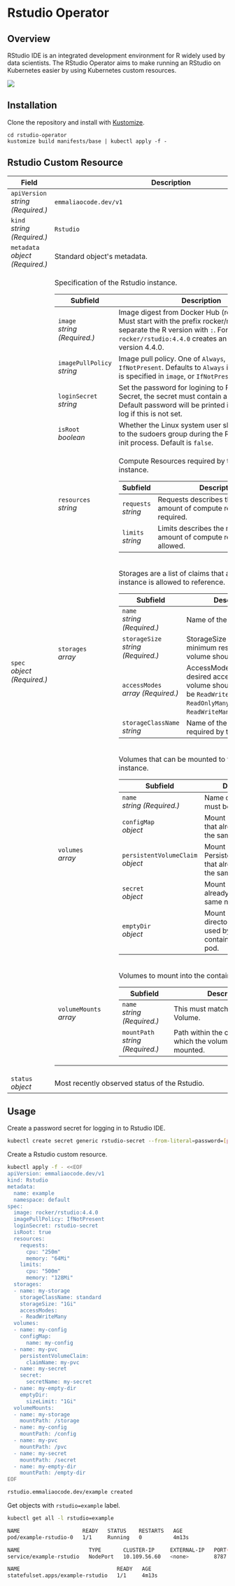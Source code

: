 # Rstudio Operator

## Overview
RStudio IDE is an integrated development environment for R widely used by data scientists. The RStudio Operator aims to make running an RStudio on Kubernetes easier by using Kubernetes custom resources.

![](docs/imgs/arch.png)

## Installation
Clone the repository and install with [Kustomize](https://kustomize.io/).
```
cd rstudio-operator
kustomize build manifests/base | kubectl apply -f -
```

## Rstudio Custom Resource
<table>
  <thead>
    <tr>
      <th>Field</th>
      <th>Description</th>
    </tr>
  </thead>
  <tbody>
    <tr>
      <td><code>apiVersion</code><br/><em>string (Required.)</em></td>
      <td><code>emmaliaocode.dev/v1</code></td>
    </tr>
    <tr>
      <td><code>kind</code><br/><em>string (Required.)</em></td>
      <td><code>Rstudio</code></td>
    </tr>
    <tr>
      <td><code>metadata</code><br/><em>object (Required.)</em></td>
      <td>Standard object's metadata.</td>
    </tr>
    <tr>
      <td><code>spec</code><br/><em>object (Required.)</em></td>
      <td>
        <table>
          <p>Specification of the Rstudio instance.</p>
          <thead>
            <tr>
              <th>Subfield</th>
              <th>Description</th>
            </tr>
          </thead>
          <tbody>
            <tr>
              <td><code>image</code><br/><em>string (Required.)</em></td>
              <td>Image digest from <a herf="https://hub.dockercom/r/rocker/ rstudio/tags">Docker Hub (rocker/rstudio)</a>. Must start with the prefix rocker/rstudio and separate the R version with <code>:</code>. For example, <code>rocker/rstudio:4.4.0</code> creates an Rstudio of R version 4.4.0.</td>
            </tr>
            <tr>
              <td><code>imagePullPolicy</code><br/><em>string</em></td>
              <td>Image pull policy. One of <code>Always</code>, <code>Never</code>, <code>IfNotPresent</code>. Defaults to <code>Always</code> if the 'latest' tag is specified in <code>image</code>, or <code>IfNotPresent</code> otherwise.</td>
            </tr>
            <tr>
              <td><code>loginSecret</code><br/><em>string</em></td>
              <td>Set the password for logining to Rstudio with a Secret, the secret must contain a <code>password</code> key. Default password will be printed in the container log if this is not set.</td>
            </tr>
            <tr>
              <td><code>isRoot</code><br/><em>boolean</em></td>
              <td>Whether the Linux system user should be added to the sudoers group during the Rstudio server init process. Default is <code>false</code>.</td>
            </tr>
            <tr>
              <td><code>resources</code><br/><em>string</em></td>
              <td>
                <table>
                  <p>Compute Resources required by this Rstudio instance.</p>
                  <thead>
                    <tr>
                      <th>Subfield</th>
                      <th>Description</th>
                    </tr>
                  </thead>
                  <tbody>
                    <tr>
                      <td><code>requests</code><br/><em>string</em></td>
                      <td>Requests describes the minimum amount of compute resources required.</td>
                    </tr>
                    <tr>
                      <td><code>limits</code><br/><em>string</em></td>
                      <td>Limits describes the maximum amount of compute resources allowed.</td>
                    </tr>
                  </tbody>
                </table>
              </td>
            </tr>
            <tr>
              <td><code>storages</code><br/><em>array</em></td>
              <td>
                <table>
                  <p>Storages are a list of claims that an Rstudio instance is allowed to reference.</p>
                  <thead>
                    <tr>
                      <th>Subfield</th>
                      <th>Description</th>
                    </tr>
                  </thead>
                  <tbody>
                    <tr>
                      <td><code>name</code><br/><em>string (Required.)</em></td>
                      <td>Name of the claim.</td>
                    </tr>
                    <tr>
                      <td><code>storageSize</code><br/><em>string (Required.)</em></td>
                      <td>StorageSize represents the minimum resources the volume should have.</td>
                    </tr>
                    <tr>
                      <td><code>accessModes</code><br/><em>array (Required.)</em></td>
                      <td>AccessModes contains the desired access modes the volume should have. Could be <code>ReadWriteOnce</code>, <code>ReadOnlyMany</code>, <code>ReadWriteMany</code>.</td>
                    </tr>
                    <tr>
                      <td><code>storageClassName</code><br/><em>string</em></td>
                      <td>Name of the StorageClass required by the claim.</td>
                    </tr>
                  </tbody>
                </table>
              </td>
            </tr>
            <tr>
              <td><code>volumes</code><br/><em>array</em></td>
              <td>
                <table>
                  <p>Volumes that can be mounted to the Rstudio instance.</p>
                  <thead>
                    <tr>
                      <th>Subfield</th>
                      <th>Description</th>
                    </tr>
                  </thead>
                  <tbody>
                    <tr>
                      <td><code>name</code><br/><em>string (Required.)</em></td>
                      <td>Name of the volume must be unique.</td>
                    </tr>
                    <tr>
                      <td><code>configMap</code><br/><em>object</em></td>
                      <td>Mount a ConfigMap that already existed in the same namespace.</td>
                    </tr>
                    <tr>
                      <td><code>persistentVolumeClaim</code><br/><em>object</em></td>
                      <td>Mount a PersistentVolumeClaim that already existed in the same namespace.</td>
                    </tr>
                    <tr>
                      <td><code>secret</code><br/><em>object</em></td>
                      <td>Mount a Secret that already existed in the same namespace.</td>
                    </tr>
                    <tr>
                      <td><code>emptyDir</code><br/><em>object</em></td>
                      <td>Mount a temporary directory that can be used by multiple containers in the same pod.</td>
                    </tr>
                  </tbody>
                </table>
              </td>
            </tr>
            <tr>
              <td><code>volumeMounts</code><br/><em>array</em></td>
              <td>
                <table>
                  <p>Volumes to mount into the container's filesystem.</p>
                  <thead>
                    <tr>
                      <th>Subfield</th>
                      <th>Description</th>
                    </tr>
                  </thead>
                  <tbody>
                    <tr>
                      <td><code>name</code><br/><em>string (Required.)</em></td>
                      <td>This must match the Name of a Volume.</td>
                    </tr>
                    <tr>
                      <td><code>mountPath</code><br/><em>string (Required.)</em></td>
                      <td>Path within the container at which the volume should be mounted.</td>
                    </tr>
                  </tbody>
                </table>
              </td>
            </tr>
          </tbody>
        </table>
      </td>
    </tr>
    <tr>
      <td>
        <code>status</code> <br/> <em>object</em>
      </td>
      <td>Most recently observed status of the Rstudio.</td>
    </tr>
  </tbody>
</table>

## Usage
Create a password secret for logging in to Rstudio IDE.
```bash
kubectl create secret generic rstudio-secret --from-literal=password=[password]
```
Create a Rstudio custom resource.
```bash
kubectl apply -f - <<EOF
apiVersion: emmaliaocode.dev/v1
kind: Rstudio
metadata:
  name: example
  namespace: default
spec:
  image: rocker/rstudio:4.4.0
  imagePullPolicy: IfNotPresent
  loginSecret: rstudio-secret
  isRoot: true
  resources:
    requests:
      cpu: "250m"
      memory: "64Mi"
    limits:
      cpu: "500m"
      memory: "128Mi"
  storages:
  - name: my-storage
    storageClassName: standard
    storageSize: "1Gi"
    accessModes:
    - ReadWriteMany
  volumes:
  - name: my-config
    configMap:
      name: my-config
  - name: my-pvc
    persistentVolumeClaim:
      claimName: my-pvc
  - name: my-secret
    secret:
      secretName: my-secret
  - name: my-empty-dir
    emptyDir:
      sizeLimit: "1Gi"
  volumeMounts:
  - name: my-storage
    mountPath: /storage
  - name: my-config
    mountPath: /config
  - name: my-pvc
    mountPath: /pvc
  - name: my-secret
    mountPath: /secret
  - name: my-empty-dir
    mountPath: /empty-dir
EOF
```
```bash
rstudio.emmaliaocode.dev/example created
```
Get objects with `rstudio=example` label.
```bash
kubectl get all -l rstudio=example
```
```bash
NAME                    READY   STATUS    RESTARTS   AGE
pod/example-rstudio-0   1/1     Running   0          4m13s

NAME                      TYPE       CLUSTER-IP     EXTERNAL-IP   PORT(S)          AGE
service/example-rstudio   NodePort   10.109.56.60   <none>        8787:32378/TCP   4m13s

NAME                               READY   AGE
statefulset.apps/example-rstudio   1/1     4m13s
```
